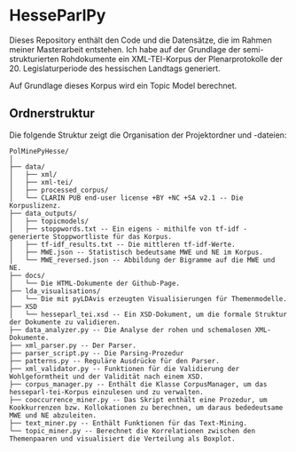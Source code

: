 # HesseParlPy

Dieses Repository enthält den Code und die Datensätze, die im Rahmen meiner Masterarbeit entstehen. Ich habe auf der Grundlage der semi-strukturierten Rohdokumente
ein XML-TEI-Korpus der Plenarprotokolle der 20. Legislaturperiode des hessischen Landtags generiert.

Auf Grundlage dieses Korpus wird ein Topic Model berechnet. 

## Ordnerstruktur

Die folgende Struktur zeigt die Organisation der Projektordner und -dateien:

```plaintext
PolMinePyHesse/
│ 
├── data/
│   ├── xml/
│   ├── xml-tei/
│   ├── processed_corpus/
│   └── CLARIN PUB end-user license +BY +NC +SA v2.1 -- Die Korpuslizenz. 
├── data_outputs/
│   ├── topicmodels/
│   ├── stoppwords.txt -- Ein eigens - mithilfe von tf-idf - generierte Stoppwortliste für das Korpus.
│   ├── tf-idf_results.txt -- Die mittleren tf-idf-Werte.
│   ├── MWE.json -- Statistisch bedeutsame MWE und NE im Korpus.
│   └── MWE_reversed.json -- Abbildung der Bigramme auf die MWE und NE.
├── docs/
│   └── Die HTML-Dokumente der Github-Page.
├── lda_visualisations/
│   └── Die mit pyLDAvis erzeugten Visualisierungen für Themenmodelle.
├── XSD
│   └── hesseparl_tei.xsd -- Ein XSD-Dokument, um die formale Struktur der Dokumente zu validieren.
├── data_analyzer.py -- Die Analyse der rohen und schemalosen XML-Dokumente.
├── xml_parser.py -- Der Parser.
├── parser_script.py -- Die Parsing-Prozedur
├── patterns.py -- Reguläre Ausdrücke für den Parser.
├── xml_validator.py -- Funktionen für die Validierung der Wohlgeformtheit und der Validität nach einem XSD.
├── corpus_manager.py -- Enthält die Klasse CorpusManager, um das hesseparl-tei-Korpus einzulesen und zu verwalten.
├── cooccurrence_miner.py -- Das Skript enthält eine Prozedur, um Kookkurrenzen bzw. Kollokationen zu berechnen, um daraus bededeutsame MWE und NE abzuleiten.
├── text_miner.py -- Enthält Funktionen für das Text-Mining.
└── topic_miner.py -- Berechnet die Korrelationen zwischen den Themenpaaren und visualisiert die Verteilung als Boxplot.
